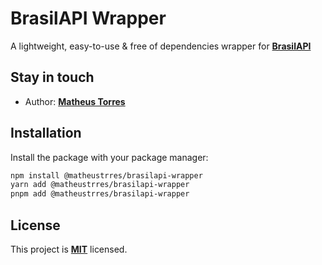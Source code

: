 # BrasilAPI Wrapper

A lightweight, easy-to-use & free of dependencies wrapper for **[BrasilAPI](https://brasilapi.com.br/)**

## Stay in touch

- Author: **[Matheus Torres](https://www.github.com/matheustrres)**

## Installation

Install the package with your package manager:

```bash
npm install @matheustrres/brasilapi-wrapper
yarn add @matheustrres/brasilapi-wrapper
pnpm add @matheustrres/brasilapi-wrapper
```

## License

This project is **[MIT](https://github.com/matheustrres/brasilapi-wrapper/blob/main/LICENSE)** licensed.

